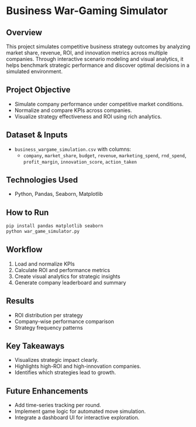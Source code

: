 # Business War-Gaming Simulator

## Overview
This project simulates competitive business strategy outcomes by analyzing market share, revenue, ROI, and innovation metrics across multiple companies. Through interactive scenario modeling and visual analytics, it helps benchmark strategic performance and discover optimal decisions in a simulated environment.

## Project Objective
- Simulate company performance under competitive market conditions.
- Normalize and compare KPIs across companies.
- Visualize strategy effectiveness and ROI using rich analytics.

## Dataset & Inputs
- `business_wargame_simulation.csv` with columns:
  - `company`, `market_share`, `budget`, `revenue`, `marketing_spend`, `rnd_spend`, `profit_margin`, `innovation_score`, `action_taken`

## Technologies Used
- Python, Pandas, Seaborn, Matplotlib

## How to Run
```bash
pip install pandas matplotlib seaborn
python war_game_simulator.py
```

## Workflow
1. Load and normalize KPIs
2. Calculate ROI and performance metrics
3. Create visual analytics for strategic insights
4. Generate company leaderboard and summary

## Results
- ROI distribution per strategy
- Company-wise performance comparison
- Strategy frequency patterns

## Key Takeaways
- Visualizes strategic impact clearly.
- Highlights high-ROI and high-innovation companies.
- Identifies which strategies lead to growth.

## Future Enhancements
- Add time-series tracking per round.
- Implement game logic for automated move simulation.
- Integrate a dashboard UI for interactive exploration.
